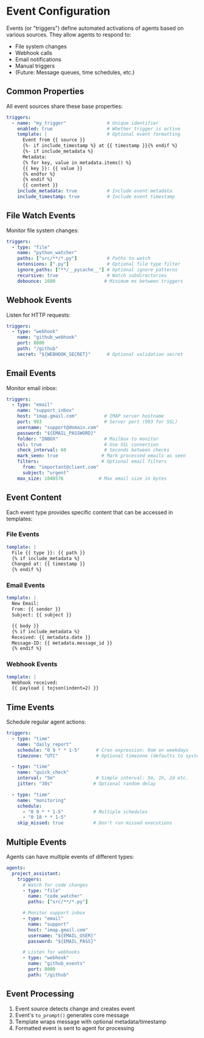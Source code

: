 # Event Configuration

Events (or "triggers") define automated activations of agents based on various sources. They allow agents to respond to:
- File system changes
- Webhook calls
- Email notifications
- Manual triggers
- (Future: Message queues, time schedules, etc.)


## Common Properties
All event sources share these base properties:

```yaml
triggers:
  - name: "my_trigger"               # Unique identifier
    enabled: true                    # Whether trigger is active
    template: |                      # Optional event formatting
      Event from {{ source }}
      {%- if include_timestamp %} at {{ timestamp }}{% endif %}
      {%- if include_metadata %}
      Metadata:
      {% for key, value in metadata.items() %}
      {{ key }}: {{ value }}
      {% endfor %}
      {% endif %}
      {{ content }}
    include_metadata: true           # Include event metadata
    include_timestamp: true          # Include event timestamp
```

## File Watch Events
Monitor file system changes:

```yaml
triggers:
  - type: "file"
    name: "python_watcher"
    paths: ["src/**/*.py"]           # Paths to watch
    extensions: [".py"]              # Optional file type filter
    ignore_paths: ["**/__pycache__"] # Optional ignore patterns
    recursive: true                  # Watch subdirectories
    debounce: 1600                  # Minimum ms between triggers
```

## Webhook Events
Listen for HTTP requests:

```yaml
triggers:
  - type: "webhook"
    name: "github_webhook"
    port: 8000
    path: "/github"
    secret: "${WEBHOOK_SECRET}"      # Optional validation secret
```

## Email Events
Monitor email inbox:

```yaml
triggers:
  - type: "email"
    name: "support_inbox"
    host: "imap.gmail.com"          # IMAP server hostname
    port: 993                       # Server port (993 for SSL)
    username: "support@domain.com"
    password: "${EMAIL_PASSWORD}"
    folder: "INBOX"                 # Mailbox to monitor
    ssl: true                       # Use SSL connection
    check_interval: 60              # Seconds between checks
    mark_seen: true                # Mark processed emails as seen
    filters:                       # Optional email filters
      from: "important@client.com"
      subject: "urgent"
    max_size: 1048576             # Max email size in bytes
```

## Event Content
Each event type provides specific content that can be accessed in templates:

### File Events
```yaml
template: |
  File {{ type }}: {{ path }}
  {% if include_metadata %}
  Changed at: {{ timestamp }}
  {% endif %}
```

### Email Events
```yaml
template: |
  New Email:
  From: {{ sender }}
  Subject: {{ subject }}

  {{ body }}
  {% if include_metadata %}
  Received: {{ metadata.date }}
  Message-ID: {{ metadata.message_id }}
  {% endif %}
```

### Webhook Events
```yaml
template: |
  Webhook received:
  {{ payload | tojson(indent=2) }}
```

## Time Events
Schedule regular agent actions:

```yaml
triggers:
  - type: "time"
    name: "daily_report"
    schedule: "0 9 * * 1-5"      # Cron expression: 9am on weekdays
    timezone: "UTC"              # Optional timezone (defaults to system)

  - type: "time"
    name: "quick_check"
    interval: "5m"               # Simple interval: 5m, 1h, 2d etc.
    jitter: "30s"               # Optional random delay

  - type: "time"
    name: "monitoring"
    schedule:
      - "0 9 * * 1-5"           # Multiple schedules
      - "0 18 * * 1-5"
    skip_missed: true           # Don't run missed executions
```


## Multiple Events
Agents can have multiple events of different types:

```yaml
agents:
  project_assistant:
    triggers:
      # Watch for code changes
      - type: "file"
        name: "code_watcher"
        paths: ["src/**/*.py"]

      # Monitor support inbox
      - type: "email"
        name: "support"
        host: "imap.gmail.com"
        username: "${EMAIL_USER}"
        password: "${EMAIL_PASS}"

      # Listen for webhooks
      - type: "webhook"
        name: "github_events"
        port: 8000
        path: "/github"
```

## Event Processing
1. Event source detects change and creates event
2. Event's `to_prompt()` generates core message
3. Template wraps message with optional metadata/timestamp
4. Formatted event is sent to agent for processing
